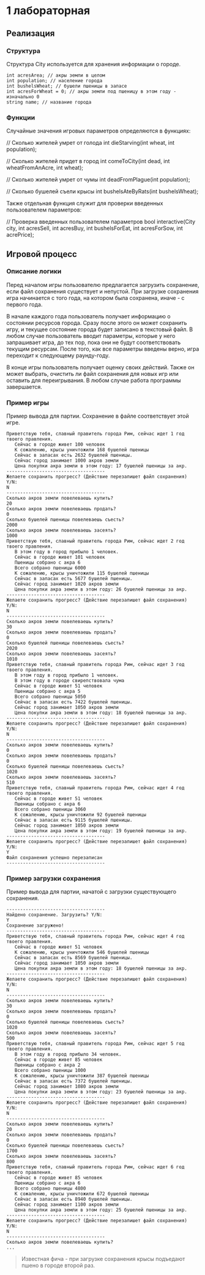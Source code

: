 # 1 лабораторная
## Реализация
### Структура

Структура City используется для хранения информации о городе. 
```
int acresArea; // акры земли в целом
int population; // население города
int bushelsWheat; // бушели пшеницы в запасе
int acresForWheat = 0; // акры земли под пшеницу в этом году - изначально 0
string name; // название города
```

### Функции

Случайные значения игровых параметров определяются в функциях:

// Сколько жителей умрет от голода
int dieStarving(int wheat, int population);

// Сколько жителей придет в город
int comeToCity(int dead, int wheatFromAnAcre, int wheat);

// Сколько жителей умрет от чумы
int deadFromPlague(int population);

// Сколько бушелей съели крысы
int bushelsAteByRats(int bushelsWheat);

Также отдельная функция служит для проверки введенных пользователем параметров:

// Проверка введенных пользователем параметров
bool interactive(City city, int acresSell, int acresBuy, int bushelsForEat, int acresForSow, int acrePrice);

## Игровой процесс

### Описание логики

Перед началом игры пользователю предлагается загрузить сохранение, если файл сохранения существует и непустой. При загрузке сохранения игра начинается с того года, на котором была сохранена, иначе - с первого года.

В начале каждого года пользователь получает информацию о состоянии ресурсов города. Сразу после этого он может сохранить игру, и текущее состояние города будет записано в текстовый файл. 
В любом случае пользователь вводит параметры, которые у него запрашивает игра, до тех пор, пока они не будут соответствовать текущим ресурсам. После того, как все параметры введены верно, игра переходит к следующему раунду-году.

В конце игры пользователь получает оценку своих действий. Также он может выбрать, очистить ли файл сохранения для новых игр или оставить для переигрывания. В любом случае работа программы завершается.

### Пример игры

Пример вывода для партии. Сохранение в файле соответствует этой игре.

```
Приветствую тебя, славный правитель города Рим, сейчас идет 1 год твоего правления.
   Сейчас в городе живет 100 человек
   К сожалению, крысы уничтожили 168 бушелей пшеницы
   Сейчас в запасах есть 2632 бушелей пшеницы.
   Сейчас город занимает 1000 акров земли
   Цена покупки акра земли в этом году: 17 бушелей пшеницы за акр.
------------------------------------
Желаете сохранить прогресс? (Действие перезапишет файл сохранения) Y/N:
N
------------------------------------
Сколько акров земли повелеваешь купить?
20
Сколько акров земли повелеваешь продать?
0
Сколько бушелей пшеницы повелеваешь съесть?
2000
Сколько акров земли повелеваешь засеять?
1000
Приветствую тебя, славный правитель города Рим, сейчас идет 2 год твоего правления.
   В этом году в город прибыло 1 человек.
   Сейчас в городе живет 101 человек
   Пшеницы собрано с акра 6
   Всего собрано пшеницы 6000
   К сожалению, крысы уничтожили 115 бушелей пшеницы
   Сейчас в запасах есть 5677 бушелей пшеницы.
   Сейчас город занимает 1020 акров земли
   Цена покупки акра земли в этом году: 26 бушелей пшеницы за акр.
------------------------------------
Желаете сохранить прогресс? (Действие перезапишет файл сохранения) Y/N:
N
------------------------------------
Сколько акров земли повелеваешь купить?
30
Сколько акров земли повелеваешь продать?
0
Сколько бушелей пшеницы повелеваешь съесть?
2020
Сколько акров земли повелеваешь засеять?
1010
Приветствую тебя, славный правитель города Рим, сейчас идет 3 год твоего правления.
   В этом году в город прибыло 1 человек.
   В этом году в городе свирепствовала чума
   Сейчас в городе живет 51 человек
   Пшеницы собрано с акра 5
   Всего собрано пшеницы 5050
   Сейчас в запасах есть 7422 бушелей пшеницы.
   Сейчас город занимает 1050 акров земли
   Цена покупки акра земли в этом году: 18 бушелей пшеницы за акр.
------------------------------------
Желаете сохранить прогресс? (Действие перезапишет файл сохранения) Y/N:
N
------------------------------------
Сколько акров земли повелеваешь купить?
0
Сколько акров земли повелеваешь продать?
0
Сколько бушелей пшеницы повелеваешь съесть?
1020
Сколько акров земли повелеваешь засеять?
510
Приветствую тебя, славный правитель города Рим, сейчас идет 4 год твоего правления.
   Сейчас в городе живет 51 человек
   Пшеницы собрано с акра 6
   Всего собрано пшеницы 3060
   К сожалению, крысы уничтожили 92 бушелей пшеницы
   Сейчас в запасах есть 9115 бушелей пшеницы.
   Сейчас город занимает 1050 акров земли
   Цена покупки акра земли в этом году: 19 бушелей пшеницы за акр.
------------------------------------
Желаете сохранить прогресс? (Действие перезапишет файл сохранения) Y/N:
Y
Файл сохранения успешно перезаписан
------------------------------------
```

### Пример загрузки сохранения

Пример вывода для партии, начатой с загрузки существующего сохранения.

```
------------------------------------
Найдено сохранение. Загрузить? Y/N:
Y
Сохранение загружено!
------------------------------------
Приветствую тебя, славный правитель города Рим, сейчас идет 4 год твоего правления.
   Сейчас в городе живет 51 человек
   К сожалению, крысы уничтожили 546 бушелей пшеницы
   Сейчас в запасах есть 8569 бушелей пшеницы.
   Сейчас город занимает 1050 акров земли
   Цена покупки акра земли в этом году: 18 бушелей пшеницы за акр.
------------------------------------
Желаете сохранить прогресс? (Действие перезапишет файл сохранения) Y/N:
N
------------------------------------
Сколько акров земли повелеваешь купить?
30
Сколько акров земли повелеваешь продать?
0
Сколько бушелей пшеницы повелеваешь съесть?
1020
Сколько акров земли повелеваешь засеять?
500
Приветствую тебя, славный правитель города Рим, сейчас идет 5 год твоего правления.
   В этом году в город прибыло 34 человек.
   Сейчас в городе живет 85 человек
   Пшеницы собрано с акра 2
   Всего собрано пшеницы 1000
   К сожалению, крысы уничтожили 387 бушелей пшеницы
   Сейчас в запасах есть 7372 бушелей пшеницы.
   Сейчас город занимает 1080 акров земли
   Цена покупки акра земли в этом году: 23 бушелей пшеницы за акр.
------------------------------------
Желаете сохранить прогресс? (Действие перезапишет файл сохранения) Y/N:
N
------------------------------------
Сколько акров земли повелеваешь купить?
20
Сколько акров земли повелеваешь продать?
0
Сколько бушелей пшеницы повелеваешь съесть?
1700
Сколько акров земли повелеваешь засеять?
800
Приветствую тебя, славный правитель города Рим, сейчас идет 6 год твоего правления.
   Сейчас в городе живет 85 человек
   Пшеницы собрано с акра 6
   Всего собрано пшеницы 4800
   К сожалению, крысы уничтожили 672 бушелей пшеницы
   Сейчас в запасах есть 8940 бушелей пшеницы.
   Сейчас город занимает 1100 акров земли
   Цена покупки акра земли в этом году: 25 бушелей пшеницы за акр.
------------------------------------
Желаете сохранить прогресс? (Действие перезапишет файл сохранения) Y/N:
N
------------------------------------
Сколько акров земли повелеваешь купить?
...
```

> Известная фича - при загрузке сохранения крысы подъедают пшено в городе второй раз. 